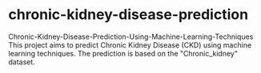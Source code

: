 # chronic-kidney-disease-prediction
Chronic-Kidney-Disease-Prediction-Using-Machine-Learning-Techniques
This project aims to predict Chronic Kidney Disease (CKD) using machine learning techniques. The prediction is based on the "Chronic_kidney" dataset.

